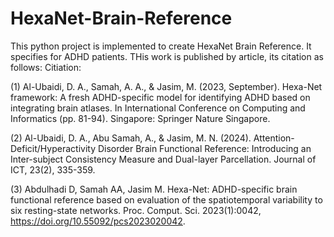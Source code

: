 # HexaNet-Brain-Reference
This python project is implemented to create HexaNet Brain Reference.
It specifies for ADHD patients.
THis work is published by article, its citation as follows:
Citiation:

(1) Al-Ubaidi, D. A., Samah, A. A., & Jasim, M. (2023, September). Hexa-Net framework: A fresh ADHD-specific model for identifying ADHD based on integrating brain atlases. In International Conference on Computing and Informatics (pp. 81-94). Singapore: Springer Nature Singapore.‏

(2) Al-Ubaidi, D. A., Abu Samah, A., & Jasim, M. N. (2024). Attention-Deficit/Hyperactivity Disorder Brain Functional Reference: Introducing an Inter-subject Consistency Measure and Dual-layer Parcellation. Journal of ICT, 23(2), 335-359.‏

(3) Abdulhadi D, Samah AA, Jasim M. Hexa-Net: ADHD-specific brain functional reference based on evaluation of the spatiotemporal variability to six resting-state networks. Proc. Comput. Sci. 2023(1):0042, https://doi.org/10.55092/pcs2023020042.
